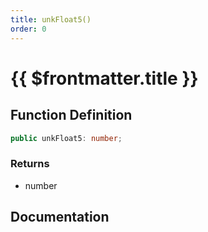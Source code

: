 ```yaml
---
title: unkFloat5()
order: 0
---
```


# {{ $frontmatter.title }}

<!--@include: ./unkFloat5_partial_header.md-->

## Function Definition

```ts
public unkFloat5: number;
```

### Returns

* number

## Documentation

<!--@include: ./unkFloat5_partial_footer.md-->
